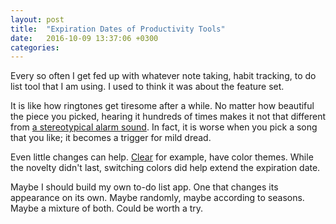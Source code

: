 ```yaml
---
layout: post
title:  "Expiration Dates of Productivity Tools"
date:   2016-10-09 13:37:06 +0300
categories:
---
```


Every so often I get fed up with whatever note taking, habit tracking, to do
list tool that I am using. I used to think it was about the feature
set.

It is like how ringtones get tiresome after a
while. No matter how beautiful the piece you picked, hearing it hundreds
of times makes it not that different from
[a stereotypical alarm sound](https://www.youtube.com/watch?v=GV-JJGeQfJE).
In fact, it is worse when you pick a song that you like; it becomes a trigger
for mild dread.

Even little changes can help. [Clear](https://itunes.apple.com/en/app/clear-tasks-reminders-to-do/id493136154?mt=8)
for example, have color themes. While the novelty didn't last, switching colors
did help extend the expiration date.

Maybe I should build my own to-do list app. One that changes its appearance
on its own. Maybe randomly, maybe according to seasons. Maybe a mixture of both.
Could be worth a try.
